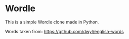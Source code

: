 # Wordle
This is a simple Wordle clone made in Python.

Words taken from:
https://github.com/dwyl/english-words
